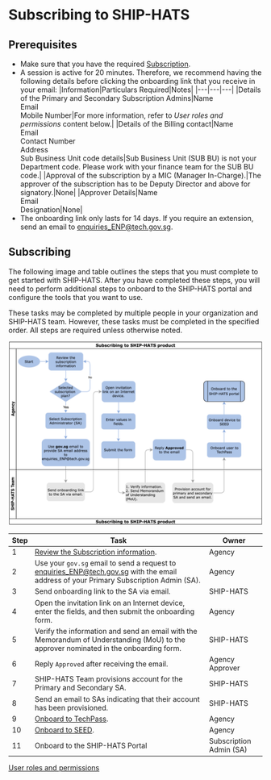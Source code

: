 # Subscribing to SHIP-HATS

<!--**Topics**
- [Prerequisites](#prerequisites)
- [Subscribing](#subscribing)
-->
## Prerequisites

- Make sure that you have the required [Subscription](subscription).
- A session is active for 20 minutes. Therefore, we recommend having the following details before clicking the onboarding link that you receive in your email: 
    |Information|Particulars Required|Notes|
    |---|---|---|
    |Details of the Primary and Secondary Subscription Admins|Name<br>Email<br>Mobile Number|For more information, refer to *User roles and permissions* content below.|
    |Details of the Billing contact|Name<br>Email<br>Contact Number<br>Address<br> Sub Business Unit code details|Sub Business Unit (SUB BU) is not your Department code. Please work with your finance team for the SUB BU code.|
    |Approval of the subscription by a MIC (Manager In-Charge).|The approver of the subscription has to be Deputy Director and above for signatory.|None|
    |Approver Details|Name<br>Email<br>Designation|None| 
- The onboarding link only lasts for 14 days. If you require an extension, send an email to [enquiries_ENP@tech.gov.sg](mailto:enquiries_ENP@tech.gov.sg).

## Subscribing 

The following image and table outlines the steps that you must complete to get started with SHIP-HATS. After you have completed these steps, you will need to perform additional steps to onboard to the SHIP-HATS portal and configure the tools that you want to use.  

These tasks may be completed by multiple people in your organization and SHIP-HATS team. However, these tasks must be completed in the specified order. All steps are required unless otherwise noted.

<!--![Onboarding](./images/onboarding-ship-hats.png)-->

<p align="center">
  <img src="./images/subscribing-ship-hats.png">
</p>

|Step|Task|Owner|
|---|---|---|
|1|[Review the Subscription information](subscription).|Agency|
|2|Use your `gov.sg` email to send a request to [enquiries_ENP@tech.gov.sg](mailto:enquiries_ENP@tech.gov.sg) with the email address of your Primary Subscription Admin (SA).|Agency|
|3|Send onboarding link to the SA via email.|SHIP-HATS|
|4|Open the invitation link on an Internet device, enter the fields, and then submit the onboarding form.|Agency|
|5|Verify the information and send an email with the Memorandum of Understanding (MoU) to the approver nominated in the onboarding form.|SHIP-HATS|
|6|Reply `Approved` after receiving the email.|Agency Approver|
|7|SHIP-HATS Team provisions account for the Primary and Secondary SA.|SHIP-HATS |
|8|Send an email to SAs indicating that their account has been provisioned.|SHIP-HATS |
|9|[Onboard to TechPass](https://docs.developer.tech.gov.sg/docs/techpass-user-guide/#/onboard-public-officers-using-non-se-machines).|Agency|
|10|[Onboard to SEED](https://docs.developer.tech.gov.sg/docs/security-suite-for-engineering-endpoint-devices/#/).|Agency|
|11|Onboard to the SHIP-HATS Portal| Subscription Admin (SA)|


[User roles and permissions](./portal/user-roles-and-permissions.md ':include')


<!--
### What's Next
- [Complete the setup in the SHIP-HATS portal](https://docs.developer.tech.gov.sg/docs/ship-hats-portal/#/onboarding-to-portal)
- [Invite Users via the SHIP-HATS Portal](https://docs.developer.tech.gov.sg/docs/ship-hats-portal/#/manage-users?id=invite-users) 


### Related Topics
- [User roles and permissions](https://docs.developer.tech.gov.sg/docs/ship-hats-portal/#/user-roles-and-permissions)-->

<!--

1. Use gov.sg email to send a request to [enquiries_ENP@tech.gov.sg](mailto:enquiries_ENP@tech.gov.sg) with the email address of your Primary Subscription Admin (SA).  
1. The SA receives the onboarding link via email.
1. Open the invitation link on an Internet device, enter the fields, and then submit the onboarding form. 
1. SHIP-HATS Team verifies the information. 
1. System will send an email with the Memorandum of Understanding (MoU) to the approver nominated in the onboarding form. 
1. Agency's approver is required to reply 'Approved’ after receiving the email. 
1. After approver replies, SHIP-HATS Team provisions the Primary SA and Secondary SA's account. 
1. SAs will receive an email to inform that your account is provisioned. 
1. SAs log into [SHIP-HATS Portal](http://ship.gov.sg) after their accounts have been provisioned and send the [invitation link](https://docs.developer.tech.gov.sg/docs/ship-hats-documentation/#/manage-users?id=invite-users) to their users for them to self-create accounts and approve the user accounts.
-->

